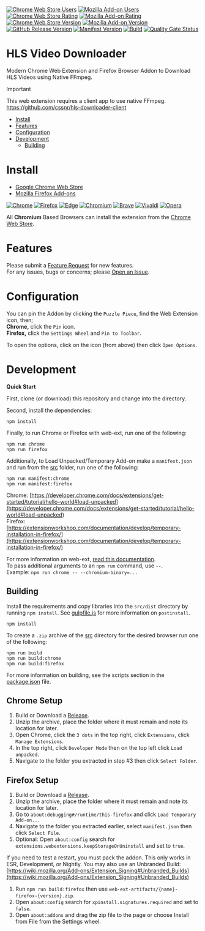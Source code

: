[![Chrome Web Store Users](https://img.shields.io/chrome-web-store/users/ifefifghpkllfibejafbakmflidjcjfp?logo=google&logoColor=white&label=google%20users)](https://chromewebstore.google.com/detail/hls-video-downloader/ifefifghpkllfibejafbakmflidjcjfp)
[![Mozilla Add-on Users](https://img.shields.io/amo/users/hls-video-downloader?logo=mozilla&label=mozilla%20users)](https://addons.mozilla.org/addon/hls-video-downloader)
[![Chrome Web Store Rating](https://img.shields.io/chrome-web-store/rating/ifefifghpkllfibejafbakmflidjcjfp?logo=google&logoColor=white)](https://chromewebstore.google.com/detail/hls-video-downloader/ifefifghpkllfibejafbakmflidjcjfp)
[![Mozilla Add-on Rating](https://img.shields.io/amo/rating/hls-video-downloader?logo=mozilla&logoColor=white)](https://addons.mozilla.org/addon/hls-video-downloader)
[![Chrome Web Store Version](https://img.shields.io/chrome-web-store/v/ifefifghpkllfibejafbakmflidjcjfp?label=chrome&logo=googlechrome)](https://chromewebstore.google.com/detail/hls-video-downloader/ifefifghpkllfibejafbakmflidjcjfp)
[![Mozilla Add-on Version](https://img.shields.io/amo/v/hls-video-downloader?label=firefox&logo=firefox)](https://addons.mozilla.org/addon/hls-video-downloader)
[![GitHub Release Version](https://img.shields.io/github/v/release/cssnr/hls-video-downloader?logo=github)](https://github.com/cssnr/hls-video-downloader/releases/latest)
[![Manifest Version](https://img.shields.io/github/manifest-json/v/cssnr/hls-video-downloader?filename=manifest.json&logo=json&label=manifest)](https://github.com/cssnr/hls-video-downloader/blob/master/manifest.json)
[![Build](https://github.com/cssnr/hls-video-downloader/actions/workflows/build.yaml/badge.svg)](https://github.com/cssnr/hls-video-downloader/actions/workflows/build.yaml)
[![Quality Gate Status](https://sonarcloud.io/api/project_badges/measure?project=cssnr_hls-video-downloader&metric=alert_status)](https://sonarcloud.io/summary/new_code?id=cssnr_hls-video-downloader)
# HLS Video Downloader

Modern Chrome Web Extension and Firefox Browser Addon to Download HLS Videos using Native FFmpeg.

> [!IMPORTANT]  
> This web extension requires a client app to use native FFmpeg.  
> https://github.com/cssnr/hls-downloader-client

*   [Install](#install)
*   [Features](#features)
*   [Configuration](#configuration)
*   [Development](#development)
    -   [Building](#building)

# Install

*   [Google Chrome Web Store](https://chromewebstore.google.com/detail/hls-video-downloader/ifefifghpkllfibejafbakmflidjcjfp)
*   [Mozilla Firefox Add-ons](https://addons.mozilla.org/addon/hls-video-downloader)

[![Chrome](https://raw.githubusercontent.com/alrra/browser-logos/main/src/chrome/chrome_48x48.png)](https://chromewebstore.google.com/detail/hls-video-downloader/ifefifghpkllfibejafbakmflidjcjfp)
[![Firefox](https://raw.githubusercontent.com/alrra/browser-logos/main/src/firefox/firefox_48x48.png)](https://addons.mozilla.org/addon/hls-video-downloader)
[![Edge](https://raw.githubusercontent.com/alrra/browser-logos/main/src/edge/edge_48x48.png)](https://chromewebstore.google.com/detail/hls-video-downloader/ifefifghpkllfibejafbakmflidjcjfp)
[![Chromium](https://raw.githubusercontent.com/alrra/browser-logos/main/src/chromium/chromium_48x48.png)](https://chromewebstore.google.com/detail/hls-video-downloader/ifefifghpkllfibejafbakmflidjcjfp)
[![Brave](https://raw.githubusercontent.com/alrra/browser-logos/main/src/brave/brave_48x48.png)](https://chromewebstore.google.com/detail/hls-video-downloader/ifefifghpkllfibejafbakmflidjcjfp)
[![Vivaldi](https://raw.githubusercontent.com/alrra/browser-logos/main/src/vivaldi/vivaldi_48x48.png)](https://chromewebstore.google.com/detail/hls-video-downloader/ifefifghpkllfibejafbakmflidjcjfp)
[![Opera](https://raw.githubusercontent.com/alrra/browser-logos/main/src/opera/opera_48x48.png)](https://chromewebstore.google.com/detail/hls-video-downloader/ifefifghpkllfibejafbakmflidjcjfp)

All **Chromium** Based Browsers can install the extension from the
[Chrome Web Store](https://chromewebstore.google.com/detail/hls-video-downloader/ifefifghpkllfibejafbakmflidjcjfp).

# Features

Please submit a [Feature Request](https://github.com/cssnr/hls-video-downloader/discussions/categories/feature-requests) for new features.  
For any issues, bugs or concerns; please [Open an Issue](https://github.com/cssnr/hls-video-downloader/issues).

# Configuration

You can pin the Addon by clicking the `Puzzle Piece`, find the Web Extension icon, then;  
**Chrome,** click the `Pin` icon.  
**Firefox,** click the `Settings Wheel` and `Pin to Toolbar`.

To open the options, click on the icon (from above) then click `Open Options`.

# Development

**Quick Start**

First, clone (or download) this repository and change into the directory.

Second, install the dependencies:
```shell
npm install
```

Finally, to run Chrome or Firefox with web-ext, run one of the following:
```shell
npm run chrome
npm run firefox
```

Additionally, to Load Unpacked/Temporary Add-on make a `manifest.json` and run from the [src](src) folder, run one of the following:
```shell
npm run manifest:chrome
npm run manifest:firefox
```

Chrome: [https://developer.chrome.com/docs/extensions/get-started/tutorial/hello-world#load-unpacked](https://developer.chrome.com/docs/extensions/get-started/tutorial/hello-world#load-unpacked)  
Firefox: [https://extensionworkshop.com/documentation/develop/temporary-installation-in-firefox/](https://extensionworkshop.com/documentation/develop/temporary-installation-in-firefox/)

For more information on web-ext, [read this documentation](https://extensionworkshop.com/documentation/develop/web-ext-command-reference/).  
To pass additional arguments to an `npm run` command, use `--`.  
Example: `npm run chrome -- --chromium-binary=...`

## Building

Install the requirements and copy libraries into the `src/dist` directory by running `npm install`.
See [gulpfile.js](gulpfile.js) for more information on `postinstall`.
```shell
npm install
```

To create a `.zip` archive of the [src](src) directory for the desired browser run one of the following:
```shell
npm run build
npm run build:chrome
npm run build:firefox
```

For more information on building, see the scripts section in the [package.json](package.json) file.

## Chrome Setup

1.  Build or Download a [Release](https://github.com/cssnr/hls-video-downloader/releases).
1.  Unzip the archive, place the folder where it must remain and note its location for later.
1.  Open Chrome, click the `3 dots` in the top right, click `Extensions`, click `Manage Extensions`.
1.  In the top right, click `Developer Mode` then on the top left click `Load unpacked`.
1.  Navigate to the folder you extracted in step #3 then click `Select Folder`.

## Firefox Setup

1.  Build or Download a [Release](https://github.com/cssnr/hls-video-downloader/releases).
1.  Unzip the archive, place the folder where it must remain and note its location for later.
1.  Go to `about:debugging#/runtime/this-firefox` and click `Load Temporary Add-on...`
1.  Navigate to the folder you extracted earlier, select `manifest.json` then click `Select File`.
1.  Optional: Open `about:config` search for `extensions.webextensions.keepStorageOnUninstall` and set to `true`.

If you need to test a restart, you must pack the addon. This only works in ESR, Development, or Nightly.
You may also use an Unbranded Build: [https://wiki.mozilla.org/Add-ons/Extension_Signing#Unbranded_Builds](https://wiki.mozilla.org/Add-ons/Extension_Signing#Unbranded_Builds)

1.  Run `npm run build:firefox` then use `web-ext-artifacts/{name}-firefox-{version}.zip`.
1.  Open `about:config` search for `xpinstall.signatures.required` and set to `false`.
1.  Open `about:addons` and drag the zip file to the page or choose Install from File from the Settings wheel.

